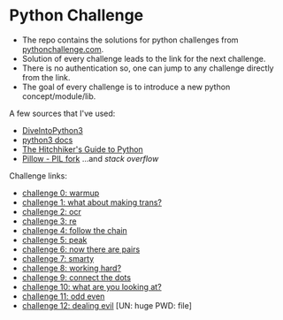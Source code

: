 # Python Challenge

* The repo contains the solutions for python challenges from [pythonchallenge.com](http://www.pythonchallenge.com/).<br/>
* Solution of every challenge leads to the link for the next challenge.<br/>
* There is no authentication so, one can jump to any challenge directly from the link. <br/>
* The goal of every challenge is to introduce a new python concept/module/lib.<br/>

A few sources that I've used:
* [DiveIntoPython3](http://www.diveintopython3.net/)
* [python3 docs](https://docs.python.org/3/library/)
* [The Hitchhiker's Guide to Python](http://docs.python-guide.org/en/latest/)
* [Pillow - PIL fork](https://pillow.readthedocs.io/en/latest/)
...and _stack overflow_

Challenge links:
* [challenge 0: warmup](http://www.pythonchallenge.com/pc/def/0.html)
* [challenge 1: what about making trans?](http://www.pythonchallenge.com/pc/def/map.html)
* [challenge 2: ocr](http://www.pythonchallenge.com/pc/def/ocr.html)
* [challenge 3: re](http://www.pythonchallenge.com/pc/def/equality.html)
* [challenge 4: follow the chain](http://www.pythonchallenge.com/pc/def/linkedlist.php)
* [challenge 5: peak](http://www.pythonchallenge.com/pc/def/peak.html)
* [challenge 6: now there are pairs](http://www.pythonchallenge.com/pc/def/channel.html)
* [challenge 7: smarty](http://www.pythonchallenge.com/pc/def/oxygen.html)
* [challenge 8: working hard?](http://www.pythonchallenge.com/pc/def/integrity.html)
* [challenge 9: connect the dots](http://www.pythonchallenge.com/pc/return/good.html)
* [challenge 10: what are you looking at?](http://www.pythonchallenge.com/pc/return/bull.html)
* [challenge 11: odd even](http://www.pythonchallenge.com/pc/return/5808.html)
* [challenge 12: dealing evil](http://www.pythonchallenge.com/pc/return/evil.html) \[UN: huge PWD: file\]

